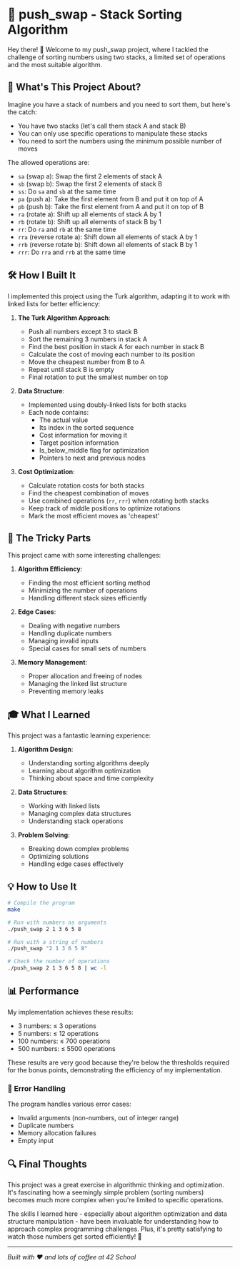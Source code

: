 # 🔄 push_swap - Stack Sorting Algorithm

Hey there! 👋 Welcome to my push_swap project, where I tackled the challenge of sorting numbers using two stacks, a limited set of operations and the most suitable algorithm.

## 🎯 What's This Project About?

Imagine you have a stack of numbers and you need to sort them, but here's the catch:
- You have two stacks (let's call them stack A and stack B)
- You can only use specific operations to manipulate these stacks
- You need to sort the numbers using the minimum possible number of moves

The allowed operations are:
- `sa` (swap a): Swap the first 2 elements of stack A
- `sb` (swap b): Swap the first 2 elements of stack B
- `ss`: Do `sa` and `sb` at the same time
- `pa` (push a): Take the first element from B and put it on top of A
- `pb` (push b): Take the first element from A and put it on top of B
- `ra` (rotate a): Shift up all elements of stack A by 1
- `rb` (rotate b): Shift up all elements of stack B by 1
- `rr`: Do `ra` and `rb` at the same time
- `rra` (reverse rotate a): Shift down all elements of stack A by 1
- `rrb` (reverse rotate b): Shift down all elements of stack B by 1
- `rrr`: Do `rra` and `rrb` at the same time

## 🛠️ How I Built It

I implemented this project using the Turk algorithm, adapting it to work with linked lists for better efficiency:

1. **The Turk Algorithm Approach**:
   - Push all numbers except 3 to stack B
   - Sort the remaining 3 numbers in stack A
   - Find the best position in stack A for each number in stack B
   - Calculate the cost of moving each number to its position
   - Move the cheapest number from B to A
   - Repeat until stack B is empty
   - Final rotation to put the smallest number on top

2. **Data Structure**:
   - Implemented using doubly-linked lists for both stacks
   - Each node contains:
     - The actual value
     - Its index in the sorted sequence
     - Cost information for moving it
     - Target position information
     - Is_below_middle flag for optimization
     - Pointers to next and previous nodes

3. **Cost Optimization**:
   - Calculate rotation costs for both stacks
   - Find the cheapest combination of moves
   - Use combined operations (`rr`, `rrr`) when rotating both stacks
   - Keep track of middle positions to optimize rotations
   - Mark the most efficient moves as 'cheapest'

## 🤔 The Tricky Parts

This project came with some interesting challenges:

1. **Algorithm Efficiency**:
   - Finding the most efficient sorting method
   - Minimizing the number of operations
   - Handling different stack sizes efficiently

2. **Edge Cases**:
   - Dealing with negative numbers
   - Handling duplicate numbers
   - Managing invalid inputs
   - Special cases for small sets of numbers

3. **Memory Management**:
   - Proper allocation and freeing of nodes
   - Managing the linked list structure
   - Preventing memory leaks

## 🎓 What I Learned

This project was a fantastic learning experience:

1. **Algorithm Design**:
   - Understanding sorting algorithms deeply
   - Learning about algorithm optimization
   - Thinking about space and time complexity

2. **Data Structures**:
   - Working with linked lists
   - Managing complex data structures
   - Understanding stack operations

3. **Problem Solving**:
   - Breaking down complex problems
   - Optimizing solutions
   - Handling edge cases effectively

## 💡 How to Use It

```bash
# Compile the program
make

# Run with numbers as arguments
./push_swap 2 1 3 6 5 8

# Run with a string of numbers
./push_swap "2 1 3 6 5 8"

# Check the number of operations
./push_swap 2 1 3 6 5 8 | wc -l
```

## 📊 Performance

My implementation achieves these results:
- 3 numbers: ≤ 3 operations
- 5 numbers: ≤ 12 operations
- 100 numbers: ≤ 700 operations
- 500 numbers: ≤ 5500 operations

These results are very good because they're below the thresholds required for the bonus points, demonstrating the efficiency of my implementation.

### 🐛 Error Handling

The program handles various error cases:
- Invalid arguments (non-numbers, out of integer range)
- Duplicate numbers
- Memory allocation failures
- Empty input
## 🔍 Final Thoughts

This project was a great exercise in algorithmic thinking and optimization. It's fascinating how a seemingly simple problem (sorting numbers) becomes much more complex when you're limited to specific operations.

The skills I learned here - especially about algorithm optimization and data structure manipulation - have been invaluable for understanding how to approach complex programming challenges. Plus, it's pretty satisfying to watch those numbers get sorted efficiently! 🎯

---
*Built with ❤️ and lots of coffee at 42 School*

